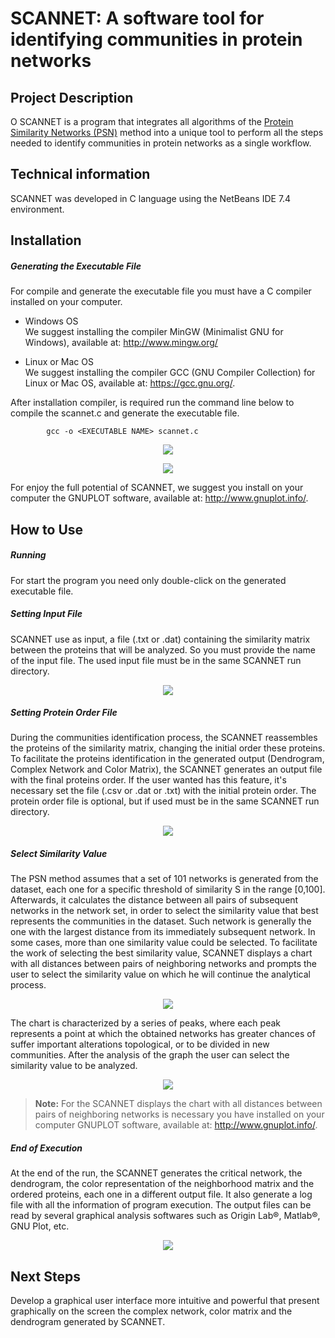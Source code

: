 # SCANNET: A software tool for identifying communities in protein networks

## Project Description

 O SCANNET is a program that integrates all algorithms of the [Protein Similarity Networks (PSN)] method into a unique tool to perform all the steps needed to identify communities in protein networks as a single workflow.

## Technical information 
 
 SCANNET was developed in C language using the NetBeans IDE 7.4 environment.
 
## Installation

##### Generating the Executable File
For compile and generate the executable file you must have a C compiler installed on your computer. 
* Windows OS  
We suggest installing the compiler MinGW (Minimalist GNU for Windows), available at: http://www.mingw.org/

* Linux or Mac OS  
We suggest installing the compiler GCC (GNU Compiler Collection) for Linux or Mac OS, available at: https://gcc.gnu.org/.  

After installation compiler, is required run the command line below to compile the scannet.c and generate the executable file.

			gcc -o <EXECUTABLE NAME> scannet.c
	
<p align="center"> <img src="https://dl.dropboxusercontent.com/u/20113863/Fig1.png" /> </p>
    
<p align="center"> <img src="https://dl.dropboxusercontent.com/u/20113863/Fig2.png" /> </p>
			
For enjoy the full potential of SCANNET, we suggest you install on your computer the GNUPLOT software, available at: http://www.gnuplot.info/.	
			
## How to Use 

##### Running
For start the program you need only double-click on the generated executable file.

##### Setting Input File  
    
SCANNET use as input, a file (.txt or .dat) containing the similarity matrix between the proteins that will be analyzed. So you must provide the name of the input file. The used input file must be in the same SCANNET run directory.

<p align="center"> <img src="https://dl.dropboxusercontent.com/u/20113863/Fig3.png" /> </p>

##### Setting Protein Order File
During the communities identification process, the SCANNET reassembles the proteins of the similarity matrix, changing the initial order these proteins. To facilitate the proteins identification in the generated output (Dendrogram, Complex Network and Color Matrix), the SCANNET generates an output file with the final proteins order. If the user wanted has this feature, it's necessary set the file (.csv or .dat or .txt) with the initial protein order. The protein order file is optional, but if used must be in the same SCANNET run directory.

<p align="center"> <img src="https://dl.dropboxusercontent.com/u/20113863/Fig4.png" /> </p>

##### Select Similarity Value
The PSN method assumes that a set of 101 networks is generated from the dataset, each one for a specific threshold of similarity S in the range [0,100]. Afterwards, it calculates the distance between all pairs of subsequent networks in the network set, in order to select the similarity value that best represents the communities in the dataset. Such network is generally the one with the largest distance from its immediately subsequent network. In some cases, more than one similarity value could be selected. To facilitate the work of selecting the best similarity value, SCANNET displays a chart with all distances between pairs of neighboring networks and prompts the user to select the similarity value on which he will continue the analytical process.

<p align="center"> <img src="https://dl.dropboxusercontent.com/u/20113863/Fig5.png" /> </p>
	
The chart is characterized by a series of peaks, where each peak represents a point at which the obtained networks has greater chances of suffer important alterations topological, or to be divided in new communities. After the analysis of the graph the user can select the similarity value to be analyzed.		

<p align="center"> <img src="https://dl.dropboxusercontent.com/u/20113863/Fig6.png" /> </p>

> **Note:** For the SCANNET displays the chart with all distances between pairs of neighboring networks is necessary you have installed on your computer GNUPLOT software, available at: http://www.gnuplot.info/.
 
##### End of Execution
At the end of the run, the SCANNET generates the critical network, the dendrogram, the color representation of the neighborhood matrix and the ordered proteins, each one in a different output file. It also generate a log file with all the information of program execution. The output files can be read by several graphical analysis softwares such as Origin Lab®, Matlab®, GNU Plot, etc.

<p align="center"> <img src="https://dl.dropboxusercontent.com/u/20113863/Fig7.png" /> </p>

## Next Steps
	
Develop a graphical user interface more intuitive and powerful that present graphically on the screen the complex network, color matrix and the dendrogram generated by SCANNET.


[Protein Similarity Networks (PSN)]:http://journals.plos.org/ploscompbiol/article?id=10.1371/journal.pcbi.1001131
